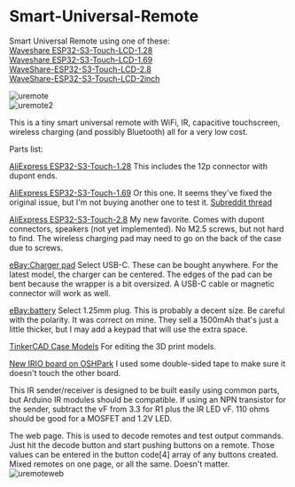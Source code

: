 # Smart-Universal-Remote  
Smart Universal Remote using one of these:  
[Waveshare ESP32-S3-Touch-LCD-1.28](https://www.waveshare.com/wiki/ESP32-S3-Touch-LCD-1.28)  
[Waveshare ESP32-S3-Touch-LCD-1.69](https://www.waveshare.com/wiki/ESP32-S3-Touch-LCD-1.69)  
[WaveShare-ESP32-S3-Touch-LCD-2.8](https://www.waveshare.com/wiki/ESP32-S3-Touch-LCD-2.8)  
[WaveShare-ESP32-S3-Touch-LCD-2inch](https://www.waveshare.com/wiki/ESP32-S3-Touch-LCD-2)  
  
![uremote](https://curioustech.net/images/uremote.jpg)  
![uremote2](https://curioustech.net/images/ur.gif)  
  
This is a tiny smart universal remote with WiFi, IR, capacitive touchscreen, wireless charging (and possibly Bluetooth) all for a very low cost.  
  
Parts list:  
  
[AliExpress ESP32-S3-Touch-1.28](https://www.aliexpress.us/item/3256806026101753.html?spm=a2g0o.order_list.order_list_main.5.eb321802K7vxRh&gatewayAdapt=glo2usa) This includes the 12p connector with dupont ends.  
  
[AliExpress ESP32-S3-Touch-1.69](https://www.aliexpress.us/item/3256806781994387.html?spm=a2g0o.order_list.order_list_main.5.6e661802Im2eg3&gatewayAdapt=glo2usa)  Or this one. It seems they've fixed the original issue, but I'm not buying another one to test it. [Subreddit thread](https://www.reddit.com/r/esp32/comments/1cxmo5r/esp32s3_169inch_touch_display_features_6axis_imu/)  
  
[AliExpress ESP32-S3-Touch-2.8](https://www.aliexpress.us/item/3256807168316377.html?spm=a2g0o.order_list.order_list_main.11.654e1802WfmOyY&gatewayAdapt=glo2usa) My new favorite. Comes with dupont connectors, speakers (not yet implemented). No M2.5 screws, but not hard to find. The wireless charging pad may need to go on the back of the case due to screws.  
  
[eBay:Charger pad](https://www.ebay.com/itm/143351559508?var=442544081497) Select USB-C. These can be bought anywhere.  For the latest model, the charger can be centered. The edges of the pad can be bent because the wrapper is a bit oversized. A USB-C cable or magnetic connector will work as well.  

[eBay:battery](https://www.ebay.com/itm/174781170731?var=473957762104) Select 1.25mm plug. This is probably a decent size. Be careful with the polarity. It was correct on mine. They sell a 1500mAh that's just a little thicker, but I may add a keypad that will use the extra space.   

[TinkerCAD Case Models](https://www.tinkercad.com/things/j1XckJlfVuT-waveshare-esp32-s3-touch-128-remote-case) For editing the 3D print models.  
  
[New IRIO board on OSHPark](https://oshpark.com/shared_projects/KRJOFbjO)  I used some double-sided tape to make sure it doesn't touch the other board.  
  
This IR sender/receiver is designed to be built easily using common parts, but Arduino IR modules should be compatible.  If using an NPN transistor for the sender, subtract the vF from 3.3 for R1 plus the IR LED vF. 110 ohms should be good for a MOSFET and 1.2V LED.  
  
The web page. This is used to decode remotes and test output commands. Just hit the decode button and start pushing buttons on a remote. Those values can be entered in the button code[4] array of any buttons created. Mixed remotes on one page, or all the same. Doesn't matter.  
![uremoteweb](https://curioustech.net/images/uremoteweb.png)  

